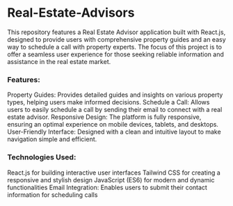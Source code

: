 # Real-Estate-Advisors
This repository features a Real Estate Advisor application built with React.js, designed to provide users with comprehensive property guides and an easy way to schedule a call with property experts. The focus of this project is to offer a seamless user experience for those seeking reliable information and assistance in the real estate market.
### Features:
Property Guides: Provides detailed guides and insights on various property types, helping users make informed decisions.
Schedule a Call: Allows users to easily schedule a call by sending their email to connect with a real estate advisor.
Responsive Design: The platform is fully responsive, ensuring an optimal experience on mobile devices, tablets, and desktops.
User-Friendly Interface: Designed with a clean and intuitive layout to make navigation simple and efficient.
### Technologies Used:
React.js for building interactive user interfaces
Tailwind CSS for creating a responsive and stylish design
JavaScript (ES6) for modern and dynamic functionalities
Email Integration: Enables users to submit their contact information for scheduling calls
